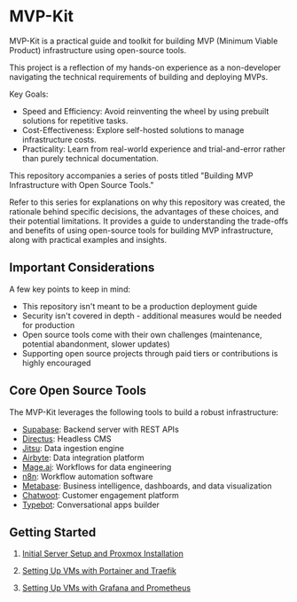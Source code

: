# MVP-Kit

MVP-Kit is a practical guide and toolkit for building MVP (Minimum Viable Product) infrastructure using open-source tools.

This project is a reflection of my hands-on experience as a non-developer navigating the technical requirements of building and deploying MVPs.

Key Goals:

- Speed and Efficiency: Avoid reinventing the wheel by using prebuilt solutions for repetitive tasks.
- Cost-Effectiveness: Explore self-hosted solutions to manage infrastructure costs.
- Practicality: Learn from real-world experience and trial-and-error rather than purely technical documentation.

This repository accompanies a series of posts titled "Building MVP Infrastructure with Open Source Tools."

Refer to this series for explanations on why this repository was created, the rationale behind specific decisions, the advantages of these choices, and their potential limitations. It provides a guide to understanding the trade-offs and benefits of using open-source tools for building MVP infrastructure, along with practical examples and insights.

## Important Considerations

A few key points to keep in mind:

- This repository isn't meant to be a production deployment guide
- Security isn't covered in depth - additional measures would be needed for production
- Open source tools come with their own challenges (maintenance, potential abandonment, slower updates)
- Supporting open source projects through paid tiers or contributions is highly encouraged

## Core Open Source Tools

The MVP-Kit leverages the following tools to build a robust infrastructure:

- [Supabase](https://supabase.com/): Backend server with REST APIs
- [Directus](https://directus.io/): Headless CMS
- [Jitsu](https://jitsu.com/): Data ingestion engine
- [Airbyte](https://airbyte.com/): Data integration platform
- [Mage.ai](https://www.mage.ai/): Workflows for data engineering
- [n8n](https://n8n.io/): Workflow automation software
- [Metabase](https://www.metabase.com/): Business intelligence, dashboards, and data visualization
- [Chatwoot](https://www.chatwoot.com/): Customer engagement platform
- [Typebot](https://typebot.io/): Conversational apps builder

## Getting Started

1. [Initial Server Setup and Proxmox Installation](./instructions/docs/server-proxmox-setup.md)

2. [Setting Up VMs with Portainer and Traefik](./instructions/docs/traefik-portainer-setup.md)

3. [Setting Up VMs with Grafana and Prometheus](./instructions/docs/prometheus-grafana-setup.md)
